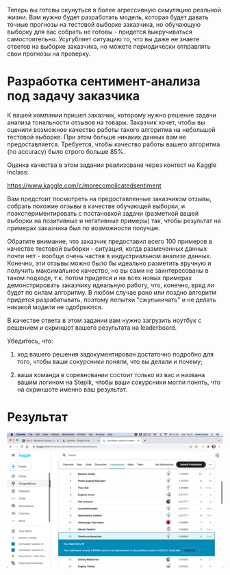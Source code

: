 Теперь вы готовы окунуться в более агрессивную симуляцию реальной жизни. Вам нужно будет разработать модель, которая будет давать точные прогнозы на тестовой выборке заказчика, но обучающую выборку для вас собрать не готовы - придется выкручиваться самостоятельно. Усугубляет ситуацию то, что вы даже не знаете ответов на выборке заказчика, но можете периодически отправлять свои прогнозы на проверку.

# Разработка сентимент-анализа под задачу заказчика

К вашей компании пришел заказчик, которому нужно решение задачи анализа тональности отзывов на товары. Заказчик хочет, чтобы вы оценили возможное качество работы такого алгоритма на небольшой тестовой выборке. При этом больше никаких данных вам не предоставляется. Требуется, чтобы качество работы вашего алгоритма (по accuracy) было строго больше 85%.

Оценка качества в этом задании реализована через контест на Kaggle Inclass:

https://www.kaggle.com/c/morecomplicatedsentiment

Вам предстоит посмотреть на предоставленные заказчиком отзывы, собрать похожие отзывы в качестве обучающей выборки, и поэкспериментировать с постановкой задачи (разметкой вашей выборки на позитивные и негативные примеры) так, чтобы результат на примерах заказчика был по возможности получше.

Обратите внимание, что заказчик предоставил всего 100 примеров в качестве тестовой выборки - ситуация, когда размеченных данных почти нет - вообще очень частая в индустриальном анализе данных. Конечно, эти отзывы можно было бы идеально разметить вручную и получить максимальное качество, но вы сами не заинтересованы в таком подходе, т.к. потом придется и на всех новых примерах демонстрировать заказчику идеальную работу, что, конечно, вряд ли будет по силам алгоритму. В любом случае рано или поздно алгоритм придется разрабатывать, поэтому попытки "сжульничать" и не делать никакой модели не одобряются.

В качестве ответа в этом задании вам нужно загрузить ноутбук с решением и скриншот вашего результата на leaderboard.

Убедитесь, что:

1) ход вашего решения задокументирован достаточно подробно для того, чтобы ваши сокурсники поняли, что вы делали и почему;

2) ваша команда в соревновании состоит только из вас и названа вашим логином на Stepik, чтобы ваши сокурсники могли понять, что на скриншоте именно ваш результат.


# Результат

![alt text](result.png)
